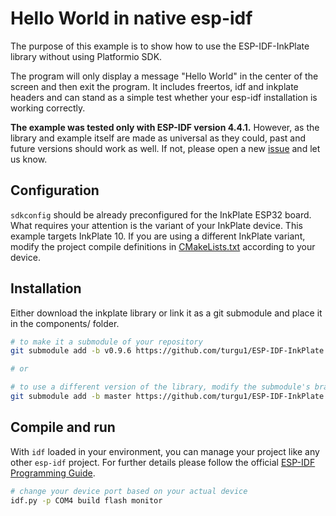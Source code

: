 # Hello World in native esp-idf

The purpose of this example is to show how to use the ESP-IDF-InkPlate library without using Platformio SDK.

The program will only display a message "Hello World" in the center of the screen and then exit the program. It includes freertos, idf and inkplate headers and can stand as a simple test whether your esp-idf installation is working correctly.

**The example was tested only with ESP-IDF version 4.4.1.** However, as the library and example itself are made as universal as they could, past and future versions should work as well. If not, please open a new [issue](https://github.com/turgu1/ESP-IDF-InkPlate/issues) and let us know.

## Configuration

`sdkconfig` should be already preconfigured for the InkPlate ESP32 board. What requires your attention is the variant of your InkPlate device. This example targets InkPlate 10. If you are using a different InkPlate variant, modify the project compile definitions in [CMakeLists.txt](./CMakeLists.txt) according to your device.

## Installation

Either download the inkplate library or link it as a git submodule and place it in the components/ folder.

```sh
# to make it a submodule of your repository
git submodule add -b v0.9.6 https://github.com/turgu1/ESP-IDF-InkPlate.git components/inkplate

# or

# to use a different version of the library, modify the submodule's branch accordingly
git submodule add -b master https://github.com/turgu1/ESP-IDF-InkPlate.git components/inkplate
```

## Compile and run

With `idf` loaded in your environment, you can manage your project like any other `esp-idf` project. For further details please follow the official [ESP-IDF Programming Guide](https://docs.espressif.com/projects/esp-idf/en/latest/esp32/api-guides/tools/idf-py.html).

```sh
# change your device port based on your actual device
idf.py -p COM4 build flash monitor
```